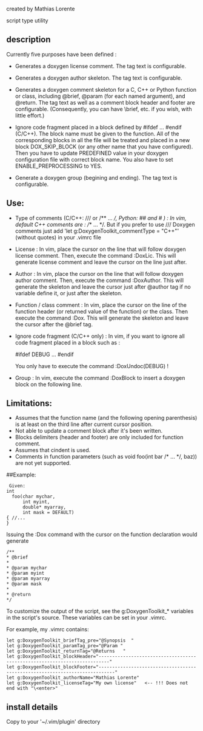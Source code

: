 
created by
Mathias Lorente
 
script type
utility
 
## description

Currently five purposes have been defined : 

* Generates a doxygen license comment.  The tag text is configurable. 

* Generates a doxygen author skeleton.  The tag text is configurable. 

* Generates a doxygen comment skeleton for a C, C++ or Python function or class, 
including @brief, @param (for each named argument), and @return.  The tag 
text as well as a comment block header and footer are configurable. 
(Consequently, you can have \brief, etc. if you wish, with little effort.) 

* Ignore code fragment placed in a block defined by #ifdef ... #endif (C/C++).  The 
block name must be given to the function.  All of the corresponding blocks 
in all the file will be treated and placed in a new block DOX_SKIP_BLOCK (or 
any other name that you have configured).  Then you have to update 
PREDEFINED value in your doxygen configuration file with correct block name. 
You also have to set ENABLE_PREPROCESSING to YES. 

* Generate a doxygen group (begining and ending). The tag text is 
configurable. 

## Use: 
- Type of comments (C/C++: /// or /** ... */, Python: ## and # ) : 
  In vim, default C++ comments are : /** ... */. But if you prefer to use /// 
  Doxygen comments just add 'let g:DoxygenToolkit_commentType = "C++"' 
  (without quotes) in your .vimrc file 

- License : 
  In vim, place the cursor on the line that will follow doxygen license 
  comment.  Then, execute the command :DoxLic.  This will generate license 
  comment and leave the cursor on the line just after. 

- Author : 
  In vim, place the cursor on the line that will follow doxygen author 
  comment.  Then, execute the command :DoxAuthor.  This will generate the 
  skeleton and leave the cursor just after @author tag if no variable 
  define it, or just after the skeleton. 

- Function / class comment : 
  In vim, place the cursor on the line of the function header (or returned 
  value of the function) or the class.  Then execute the command :Dox.  This 
  will generate the skeleton and leave the cursor after the @brief tag. 

- Ignore code fragment (C/C++ only) : 
  In vim, if you want to ignore all code fragment placed in a block such as : 

    #ifdef DEBUG 
    ... 
    #endif
 
  You only have to execute the command :DoxUndoc(DEBUG) ! 
   
- Group : 
  In vim, execute the command :DoxBlock to insert a doxygen block on the 
  following line. 

## Limitations: 
- Assumes that the function name (and the following opening parenthesis) is 
  at least on the third line after current cursor position. 
- Not able to update a comment block after it's been written. 
- Blocks delimiters (header and footer) are only included for function 
  comment. 
- Assumes that cindent is used. 
- Comments in function parameters (such as void foo(int bar /* ... */, baz)) 
  are not yet supported. 


##Example: 

     Given: 
    int 
      foo(char mychar, 
          int myint, 
          double* myarray, 
          int mask = DEFAULT) 
    { //... 
    } 

Issuing the :Dox command with the cursor on the function declaration would 
generate 


    /** 
    * @brief 
    * 
    * @param mychar 
    * @param myint 
    * @param myarray 
    * @param mask 
    * 
    * @return 
    */ 


To customize the output of the script, see the g:DoxygenToolkit_* 
variables in the script's source.  These variables can be set in your 
.vimrc. 

For example, my .vimrc contains: 

    let g:DoxygenToolkit_briefTag_pre="@Synopsis  " 
    let g:DoxygenToolkit_paramTag_pre="@Param " 
    let g:DoxygenToolkit_returnTag="@Returns   " 
    let g:DoxygenToolkit_blockHeader="--------------------------------------------------------------------------" 
    let g:DoxygenToolkit_blockFooter="----------------------------------------------------------------------------" 
    let g:DoxygenToolkit_authorName="Mathias Lorente" 
    let g:DoxygenToolkit_licenseTag="My own license"   <-- !!! Does not end with "\<enter>"
 
## install details
Copy to your '~/.vim/plugin' directory
